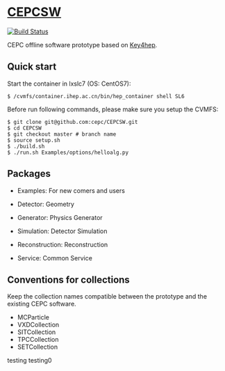 # [CEPCSW](https://cepc.github.io/CEPCSW/)

[![Build Status](https://travis-ci.org/cepc/CEPCSW.svg?branch=master)](https://travis-ci.org/cepc/CEPCSW)

CEPC offline software prototype based on [Key4hep](https://github.com/key4hep).

## Quick start

Start the container in lxslc7 (OS: CentOS7):
```
$ /cvmfs/container.ihep.ac.cn/bin/hep_container shell SL6
```

Before run following commands, please make sure you setup the CVMFS:

```
$ git clone git@github.com:cepc/CEPCSW.git
$ cd CEPCSW
$ git checkout master # branch name
$ source setup.sh
$ ./build.sh
$ ./run.sh Examples/options/helloalg.py
```

## Packages

* Examples: For new comers and users

* Detector: Geometry

* Generator: Physics Generator

* Simulation: Detector Simulation

* Reconstruction: Reconstruction

* Service: Common Service

## Conventions for collections
Keep the collection names compatible between the prototype and the existing CEPC software.

* MCParticle
* VXDCollection
* SITCollection
* TPCCollection
* SETCollection


testing
testing0
